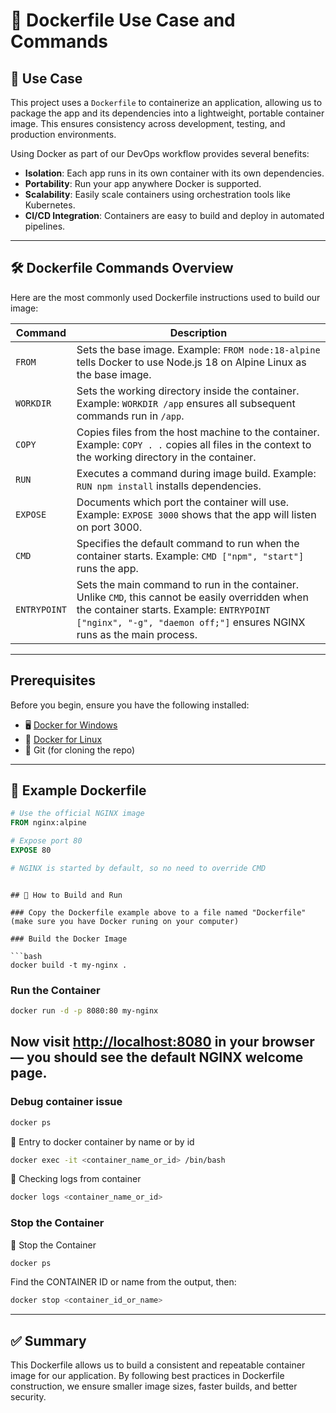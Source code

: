# 🐳 Dockerfile Use Case and Commands

## 🧠 Use Case

This project uses a `Dockerfile` to containerize an application, allowing us to package the app and its dependencies into a lightweight, portable container image. This ensures consistency across development, testing, and production environments.

Using Docker as part of our DevOps workflow provides several benefits:

- **Isolation**: Each app runs in its own container with its own dependencies.
- **Portability**: Run your app anywhere Docker is supported.
- **Scalability**: Easily scale containers using orchestration tools like Kubernetes.
- **CI/CD Integration**: Containers are easy to build and deploy in automated pipelines.

---

## 🛠️ Dockerfile Commands Overview

Here are the most commonly used Dockerfile instructions used to build our image:

| Command | Description |
|--------|-------------|
| `FROM` | Sets the base image. Example: `FROM node:18-alpine` tells Docker to use Node.js 18 on Alpine Linux as the base image. |
| `WORKDIR` | Sets the working directory inside the container. Example: `WORKDIR /app` ensures all subsequent commands run in `/app`. |
| `COPY` | Copies files from the host machine to the container. Example: `COPY . .` copies all files in the context to the working directory in the container. |
| `RUN` | Executes a command during image build. Example: `RUN npm install` installs dependencies. |
| `EXPOSE` | Documents which port the container will use. Example: `EXPOSE 3000` shows that the app will listen on port 3000. |
| `CMD` | Specifies the default command to run when the container starts. Example: `CMD ["npm", "start"]` runs the app. |
| `ENTRYPOINT` | Sets the main command to run in the container. Unlike `CMD`, this cannot be easily overridden when the container starts. Example: `ENTRYPOINT ["nginx", "-g", "daemon off;"]` ensures NGINX runs as the main process. |

---
## Prerequisites
Before you begin, ensure you have the following installed:
- 🖥️ [Docker for Windows](https://www.docker.com/products/docker-desktop/)
- 🐧 [Docker for Linux](https://docs.docker.com/engine/install/)
- 🔡 Git (for cloning the repo)

---
## 🧪 Example Dockerfile
```Dockerfile
# Use the official NGINX image
FROM nginx:alpine

# Expose port 80
EXPOSE 80

# NGINX is started by default, so no need to override CMD
```

```

## 🚀 How to Build and Run

### Copy the Dockerfile example above to a file named "Dockerfile" (make sure you have Docker runing on your computer)

### Build the Docker Image

```bash
docker build -t my-nginx .
```

### Run the Container

```bash
docker run -d -p 8080:80 my-nginx
```
Now visit [http://localhost:8080](http://localhost:8080) in your browser — you should see the default NGINX welcome page.
---
### Debug container issue
```bash
docker ps
```

🛑 Entry to docker container by name or by id
```bash
docker exec -it <container_name_or_id> /bin/bash
```

🛑 Checking logs from container 
```bash
docker logs <container_name_or_id>
```


### Stop the Container

🛑 Stop the Container
```bash
docker ps
```
Find the CONTAINER ID or name from the output, then:
```bash
docker stop <container_id_or_name>
```
---

## ✅ Summary

This Dockerfile allows us to build a consistent and repeatable container image for our application. By following best practices in Dockerfile construction, we ensure smaller image sizes, faster builds, and better security.

